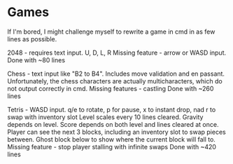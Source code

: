 # Games
If I'm bored, I might challenge myself to rewrite a game in cmd in as few lines as possible. 

2048 - requires text input. U, D, L, R
       Missing feature - arrow or WASD input. 
       Done with ~80 lines

Chess - text input like "B2 to B4". Includes move validation and en passant. 
        Unfortunately, the chess characters are actually multicharacters, which do not output correctly in cmd.
        Missing features - castling
        Done with ~260 lines

Tetris - WASD input. q/e to rotate, p for pause, x to instant drop, nad r to swap with inventory slot
         Level scales every 10 lines cleared.
         Gravity depends on level.
         Score depends on both level and lines cleared at once.
         Player can see the next 3 blocks, including an inventory slot to swap pieces between.
         Ghost block below to show where the current block will fall to. 
         Missing feature - stop player stalling with infinite swaps
         Done with ~420 lines
